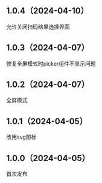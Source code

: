 ## 1.0.4（2024-04-10）
允许关闭扫码结果选择界面
## 1.0.3（2024-04-07）
修复全屏模式时picker组件不显示问题
## 1.0.2（2024-04-07）
全屏模式
## 1.0.1（2024-04-05）
改用svg图标
## 1.0.0（2024-04-05）
首次发布
